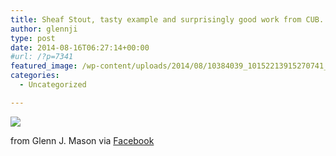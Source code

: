 ```yaml
---
title: Sheaf Stout, tasty example and surprisingly good work from CUB.
author: glennji
type: post
date: 2014-08-16T06:27:14+00:00
#url: /?p=7341
featured_image: /wp-content/uploads/2014/08/10384039_10152213915270741_2310558185006489833_n.jpg
categories:
  - Uncategorized

---
```

<div>
  <img src='/wp-content/uploads/2014/08/10384039_10152213915270741_2310558185006489833_n.jpg' style='max-width:600px;' /></p> 
  
  <div>
    from Glenn J. Mason via <a href="http://on.fb.me/1uZQDi7">Facebook</a>
  </div>
</div>
